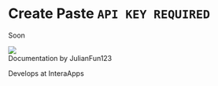 # Create Paste `API KEY REQUIRED`
Soon


<div class="article_creator">
    <img src="https://accounts.interaapps.de/userpbs/JulianFun123.png" />
    <div>
        <a>Documentation by JulianFun123</a>
        <p>Develops at InteraApps</p>
    </div>
</div>
